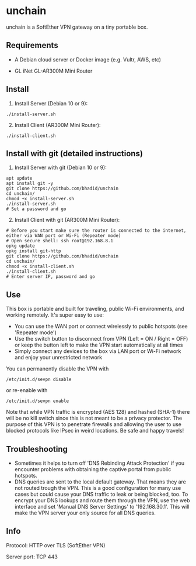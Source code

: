 # unchain

unchain is a SoftEther VPN gateway on a tiny portable box.

## Requirements

- A Debian cloud server or Docker image (e.g. Vultr, AWS, etc)

- GL iNet GL-AR300M Mini Router

## Install

1. Install Server (Debian 10 or 9):
```
./install-server.sh
```
2. Install Client (AR300M Mini Router):
```
./install-client.sh
```

## Install with git (detailed instructions)

1. Install Server with git (Debian 10 or 9):

```
apt update
apt install git -y
git clone https://github.com/bhadid/unchain
cd unchain/
chmod +x install-server.sh
./install-server.sh
# Set a password and go
```

2. Install Client with git (AR300M Mini Router):

```
# Before you start make sure the router is connected to the internet, either via WAN port or Wi-Fi (Repeater mode)
# Open secure shell: ssh root@192.168.8.1
opkg update
opkg install git-http
git clone https://github.com/bhadid/unchain
cd unchain/
chmod +x install-client.sh
./install-client.sh
# Enter server IP, password and go
```

## Use

This box is portable and built for traveling, public Wi-Fi environments, and working remotely. It's super easy to use:

- You can use the WAN port or connect wirelessly to public hotspots (see 'Repeater mode')
- Use the switch button to disconnect from VPN (Left = ON / Right = OFF) or keep the button left to make the VPN start automatically at all times
- Simply connect any devices to the box via LAN port or Wi-Fi network and enjoy your unrestricted network

You can permanently disable the VPN with

```
/etc/init.d/sevpn disable
```

or re-enable with

```
/etc/init.d/sevpn enable
```

Note that while VPN traffic is encrypted (AES 128) and hashed (SHA-1) there will be no kill switch since this is not meant to be a privacy protector. The purpose of this VPN is to penetrate firewalls and allowing the user to use blocked protocols like IPsec in weird locations. Be safe and happy travels!

## Troubleshooting

- Sometimes it helps to turn off 'DNS Rebinding Attack Protection' if you encounter problems with obtaining the captive portal from public hotspots.
- DNS queries are sent to the local default gateway. That means they are not routed trough the VPN. This is a good configuration for many use cases but could cause your DNS traffic to leak or being blocked, too. To encrypt your DNS lookups and route them through the VPN, use the web interface and set 'Manual DNS Server Settings' to '192.168.30.1'. This will make the VPN server your only source for all DNS queries.

## Info

Protocol: HTTP over TLS (SoftEther VPN)

Server port: TCP 443
